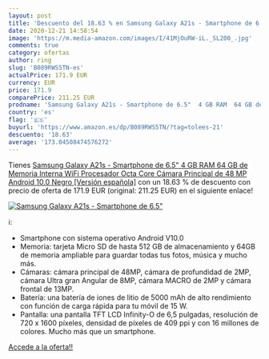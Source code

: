 ```yaml
---
layout: post
title: 'Descuento del 18.63 % en Samsung Galaxy A21s - Smartphone de 6.5"'
date: 2020-12-21 14:58:54
image: 'https://m.media-amazon.com/images/I/41MjOuRW-iL._SL200_.jpg'
comments: true
category: ofertas
author: ring
slug: 'B089RWS5TN-es'
actualPrice: 171.9 EUR
currency: EUR
price: 171.9
comparePrice: 211.25 EUR
prodname: 'Samsung Galaxy A21s - Smartphone de 6.5"  4 GB RAM  64 GB de Memoria Interna  WiFi  Procesador Octa Core  Cámara Principal de 48 MP  Android 10.0  Negro [Versión española]'
country: 'es'
flag: '🇪🇸'
buyurl: 'https://www.amazon.es/dp/B089RWS5TN/?tag=tolees-21'
descuento: '18.63'
average: '173.04508474576272'
---
```


Tienes [Samsung Galaxy A21s - Smartphone de 6.5"  4 GB RAM  64 GB de Memoria Interna  WiFi  Procesador Octa Core  Cámara Principal de 48 MP  Android 10.0  Negro [Versión española]](https://www.amazon.es/dp/B089RWS5TN/?tag=tolees-21) con un 18.63 % de descuento con precio de oferta de 171.9 EUR (original: 211.25 EUR) en el siguiente enlace!

[![Samsung Galaxy A21s - Smartphone de 6.5"](https://m.media-amazon.com/images/I/41MjOuRW-iL._SL200_.jpg)](https://www.amazon.es/dp/B089RWS5TN/?tag=tolees-21)

ℹ️:

- Smartphone con sistema operativo Android V10.0
- Memoria: tarjeta Micro SD de hasta 512 GB de almacenamiento y 64GB de memoria ampliable para guardar todas tus fotos, música y mucho más.
- Cámaras: cámara principal de 48MP, cámara de profundidad de 2MP, cámara Ultra gran Angular de 8MP, cámara MACRO de 2MP y cámara frontal de 13MP.
- Batería: una batería de iones de litio de 5000 mAh de alto rendimiento con función de carga rápida para tu móvil de 15 W.
- Pantalla: una pantalla TFT LCD Infinity-O de 6,5 pulgadas, resolución de 720 x 1600 píxeles, densidad de píxeles de 409 ppi y con 16 millones de colores. Mucho más que un smartphone.

[Accede a la oferta!!](https://www.amazon.es/dp/B089RWS5TN/?tag=tolees-21)
